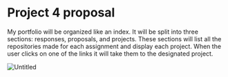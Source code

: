 <h1>Project 4 proposal</h1>

My portfolio will be organized like an index. It will be split into three sections: responses, proposals, and projects. These sections will list all the repositories made for each assignment and display each project. When the user clicks on one of the links it will take them to the designated project.

![Untitled](https://user-images.githubusercontent.com/54646608/117191562-50ff0a00-ada6-11eb-9ef4-c5fd11c22853.jpg)
